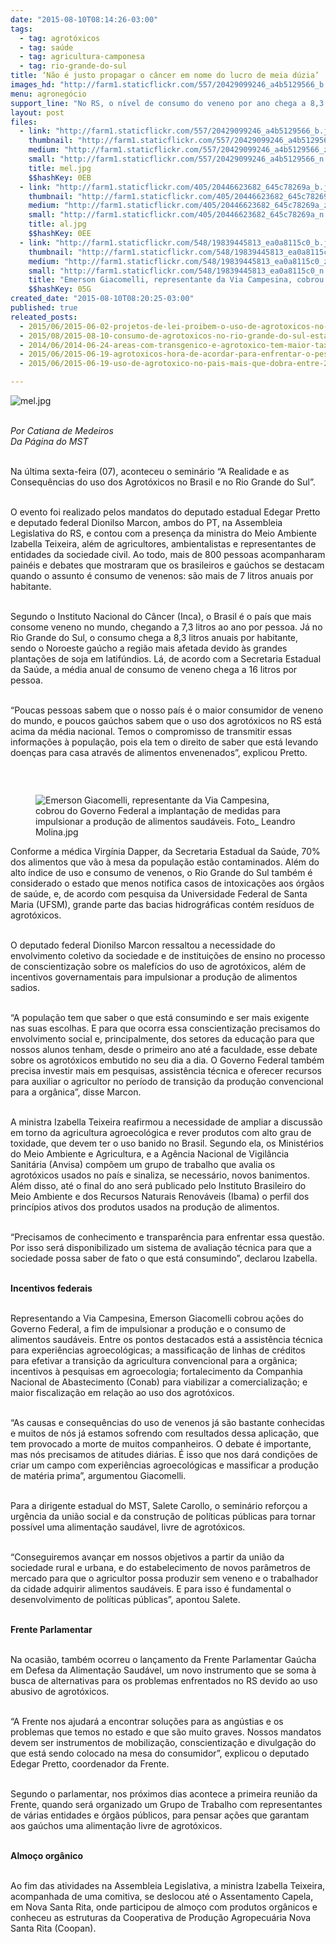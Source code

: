 ```yaml
---
date: "2015-08-10T08:14:26-03:00"
tags:
  - tag: agrotóxicos
  - tag: saúde
  - tag: agricultura-camponesa
  - tag: rio-grande-do-sul
title: ‘Não é justo propagar o câncer em nome do lucro de meia dúzia’
images_hd: "http://farm1.staticflickr.com/557/20429099246_a4b5129566_b.jpg"
menu: agronegócio
support_line: "No RS, o nível de consumo do veneno por ano chega a 8,3 litros. Na região noroeste do Estado, é ainda pior, superando os 16 litros por ano."
layout: post
files:
  - link: "http://farm1.staticflickr.com/557/20429099246_a4b5129566_b.jpg"
    thumbnail: "http://farm1.staticflickr.com/557/20429099246_a4b5129566_t.jpg"
    medium: "http://farm1.staticflickr.com/557/20429099246_a4b5129566_z.jpg"
    small: "http://farm1.staticflickr.com/557/20429099246_a4b5129566_n.jpg"
    title: mel.jpg
    $$hashKey: 0EB
  - link: "http://farm1.staticflickr.com/405/20446623682_645c78269a_b.jpg"
    thumbnail: "http://farm1.staticflickr.com/405/20446623682_645c78269a_t.jpg"
    medium: "http://farm1.staticflickr.com/405/20446623682_645c78269a_z.jpg"
    small: "http://farm1.staticflickr.com/405/20446623682_645c78269a_n.jpg"
    title: al.jpg
    $$hashKey: 0EE
  - link: "http://farm1.staticflickr.com/548/19839445813_ea0a8115c0_b.jpg"
    thumbnail: "http://farm1.staticflickr.com/548/19839445813_ea0a8115c0_t.jpg"
    medium: "http://farm1.staticflickr.com/548/19839445813_ea0a8115c0_z.jpg"
    small: "http://farm1.staticflickr.com/548/19839445813_ea0a8115c0_n.jpg"
    title: "Emerson Giacomelli, representante da Via Campesina, cobrou do Governo Federal a implantação de medidas para impulsionar a produção de alimentos saudáveis. Foto_ Leandro Molina.jpg"
    $$hashKey: 05G
created_date: "2015-08-10T08:20:25-03:00"
published: true
releated_posts:
  - 2015/06/2015-06-02-projetos-de-lei-proibem-o-uso-de-agrotoxicos-no-rio-grande-do-sul.md
  - 2015/08/2015-08-10-consumo-de-agrotoxicos-no-rio-grande-do-sul-esta-acima-da-media-nacional.md
  - 2014/06/2014-06-24-areas-com-transgenico-e-agrotoxico-tem-maior-taxa-de-cancer-aponta-relatorio.md-e
  - 2015/06/2015-06-19-agrotoxicos-hora-de-acordar-para-enfrentar-o-pesadelo.md
  - 2015/06/2015-06-19-uso-de-agrotoxico-no-pais-mais-que-dobra-entre-2000-e-2012.md

---
```

<p><img alt="mel.jpg" src="http://farm1.staticflickr.com/557/20429099246_a4b5129566_b.jpg" /></p>

<p><br />
<em>Por Catiana de Medeiros<br />
Da P&aacute;gina do MST</em></p>

<p><br />
Na &uacute;ltima sexta-feira (07), aconteceu o semin&aacute;rio &ldquo;A Realidade e as Consequ&ecirc;ncias do uso dos Agrot&oacute;xicos no Brasil e no Rio Grande do Sul&rdquo;.</p>

<p><br />
O evento foi realizado pelos mandatos do deputado estadual Edegar Pretto e deputado federal Dionilso Marcon, ambos do PT, na Assembleia Legislativa do RS, e contou com a presen&ccedil;a da ministra do Meio Ambiente Izabella Teixeira, al&eacute;m de agricultores, ambientalistas e representantes de entidades da sociedade civil. Ao todo, mais de 800 pessoas acompanharam pain&eacute;is e debates que mostraram que os brasileiros e ga&uacute;chos se destacam quando o assunto &eacute; consumo de venenos: s&atilde;o mais de 7 litros anuais por habitante.</p>

<p><br />
Segundo o Instituto Nacional do C&acirc;ncer (Inca), o Brasil &eacute; o pa&iacute;s que mais consome veneno no mundo, chegando a 7,3 litros ao ano por pessoa. J&aacute; no Rio Grande do Sul, o consumo chega a 8,3 litros anuais por habitante, sendo o Noroeste ga&uacute;cho a regi&atilde;o mais afetada devido &agrave;s grandes planta&ccedil;&otilde;es de soja em latif&uacute;ndios. L&aacute;, de acordo com a Secretaria Estadual da Sa&uacute;de, a m&eacute;dia anual de consumo de veneno chega a 16 litros por pessoa.</p>

<p><br />
&ldquo;Poucas pessoas sabem que o nosso pa&iacute;s &eacute; o maior consumidor de veneno do mundo, e poucos ga&uacute;chos sabem que o uso dos agrot&oacute;xicos no RS est&aacute; acima da m&eacute;dia nacional. Temos o compromisso de transmitir essas informa&ccedil;&otilde;es &agrave; popula&ccedil;&atilde;o, pois ela tem o direito de saber que est&aacute; levando doen&ccedil;as para casa atrav&eacute;s de alimentos envenenados&rdquo;, explicou Pretto.</p>

<p>&nbsp;</p>

<figure class="image" style="float:right"><img alt="Emerson Giacomelli, representante da Via Campesina, cobrou do Governo Federal a implantação de medidas para impulsionar a produção de alimentos saudáveis. Foto_ Leandro Molina.jpg" src="http://farm1.staticflickr.com/548/19839445813_ea0a8115c0_b.jpg" />
<figcaption></figcaption>
</figure>

<p>Conforme a m&eacute;dica Virg&iacute;nia Dapper, da Secretaria Estadual da Sa&uacute;de, 70% dos alimentos que v&atilde;o &agrave; mesa da popula&ccedil;&atilde;o est&atilde;o contaminados. Al&eacute;m do alto &iacute;ndice de uso e consumo de venenos, o Rio Grande do Sul tamb&eacute;m &eacute; considerado o estado que menos notifica casos de intoxica&ccedil;&otilde;es aos &oacute;rg&atilde;os de sa&uacute;de, e, de acordo com pesquisa da Universidade Federal de Santa Maria (UFSM), grande parte das bacias hidrogr&aacute;ficas cont&eacute;m res&iacute;duos de agrot&oacute;xicos.</p>

<p><br />
O deputado federal Dionilso Marcon ressaltou a necessidade do envolvimento coletivo da sociedade e de institui&ccedil;&otilde;es de ensino no processo de conscientiza&ccedil;&atilde;o sobre os malef&iacute;cios do uso de agrot&oacute;xicos, al&eacute;m de incentivos governamentais para impulsionar a produ&ccedil;&atilde;o de alimentos sadios.</p>

<p><br />
&ldquo;A popula&ccedil;&atilde;o tem que saber o que est&aacute; consumindo e ser mais exigente nas suas escolhas. E para que ocorra essa conscientiza&ccedil;&atilde;o precisamos do envolvimento social e, principalmente, dos setores da educa&ccedil;&atilde;o para que nossos alunos tenham, desde o primeiro ano at&eacute; a faculdade, esse debate sobre os agrot&oacute;xicos embutido no seu dia a dia. O Governo Federal tamb&eacute;m precisa investir mais em pesquisas, assist&ecirc;ncia t&eacute;cnica e oferecer recursos para auxiliar o agricultor no per&iacute;odo de transi&ccedil;&atilde;o da produ&ccedil;&atilde;o convencional para a org&acirc;nica&rdquo;, disse Marcon.</p>

<p><br />
A ministra Izabella Teixeira reafirmou a necessidade de ampliar a discuss&atilde;o em torno da agricultura agroecol&oacute;gica e rever produtos com alto grau de toxidade, que devem ter o uso banido no Brasil. Segundo ela, os Minist&eacute;rios do Meio Ambiente e Agricultura, e a Ag&ecirc;ncia Nacional de Vigil&acirc;ncia Sanit&aacute;ria (Anvisa) comp&otilde;em um grupo de trabalho que avalia os agrot&oacute;xicos usados no pa&iacute;s e sinaliza, se necess&aacute;rio, novos banimentos. Al&eacute;m disso, at&eacute; o final do ano ser&aacute; publicado pelo Instituto Brasileiro do Meio Ambiente e dos Recursos Naturais Renov&aacute;veis (Ibama) o perfil dos princ&iacute;pios ativos dos produtos usados na produ&ccedil;&atilde;o de alimentos.</p>

<p><br />
&ldquo;Precisamos de conhecimento e transpar&ecirc;ncia para enfrentar essa quest&atilde;o. Por isso ser&aacute; disponibilizado um sistema de avalia&ccedil;&atilde;o t&eacute;cnica para que a sociedade possa saber de fato o que est&aacute; consumindo&rdquo;, declarou Izabella.</p>

<p><br />
<strong>Incentivos federais</strong></p>

<p><br />
Representando a Via Campesina, Emerson Giacomelli cobrou a&ccedil;&otilde;es do Governo Federal, a fim de impulsionar a produ&ccedil;&atilde;o e o consumo de alimentos saud&aacute;veis. Entre os pontos destacados est&aacute; a assist&ecirc;ncia t&eacute;cnica para experi&ecirc;ncias agroecol&oacute;gicas; a massifica&ccedil;&atilde;o de linhas de cr&eacute;ditos para efetivar a transi&ccedil;&atilde;o da agricultura convencional para a org&acirc;nica; incentivos &agrave; pesquisas em agroecologia; fortalecimento da Companhia Nacional de Abastecimento (Conab) para viabilizar a comercializa&ccedil;&atilde;o; e maior fiscaliza&ccedil;&atilde;o em rela&ccedil;&atilde;o ao uso dos agrot&oacute;xicos.</p>

<p><br />
&ldquo;As causas e consequ&ecirc;ncias do uso de venenos j&aacute; s&atilde;o bastante conhecidas e muitos de n&oacute;s j&aacute; estamos sofrendo com resultados dessa aplica&ccedil;&atilde;o, que tem provocado a morte de muitos companheiros. O debate &eacute; importante, mas n&oacute;s precisamos de atitudes di&aacute;rias. &Eacute; isso que nos dar&aacute; condi&ccedil;&otilde;es de criar um campo com experi&ecirc;ncias agroecol&oacute;gicas e massificar a produ&ccedil;&atilde;o de mat&eacute;ria prima&rdquo;, argumentou Giacomelli.</p>

<p><br />
Para a dirigente estadual do MST, Salete Carollo, o semin&aacute;rio refor&ccedil;ou a urg&ecirc;ncia da uni&atilde;o social e da constru&ccedil;&atilde;o de pol&iacute;ticas p&uacute;blicas para tornar poss&iacute;vel uma alimenta&ccedil;&atilde;o saud&aacute;vel, livre de agrot&oacute;xicos.</p>

<p><br />
&ldquo;Conseguiremos avan&ccedil;ar em nossos objetivos a partir da uni&atilde;o da sociedade rural e urbana, e do estabelecimento de novos par&acirc;metros de mercado para que o agricultor possa produzir sem veneno e o trabalhador da cidade adquirir alimentos saud&aacute;veis. E para isso &eacute; fundamental o desenvolvimento de pol&iacute;ticas p&uacute;blicas&rdquo;, apontou Salete.</p>

<p><br />
<strong>Frente Parlamentar</strong></p>

<p><br />
Na ocasi&atilde;o, tamb&eacute;m ocorreu o lan&ccedil;amento da Frente Parlamentar Ga&uacute;cha em Defesa da Alimenta&ccedil;&atilde;o Saud&aacute;vel, um novo instrumento que se soma &agrave; busca de alternativas para os problemas enfrentados no RS devido ao uso abusivo de agrot&oacute;xicos.</p>

<p><br />
&ldquo;A Frente nos ajudar&aacute; a encontrar solu&ccedil;&otilde;es para as ang&uacute;stias e os problemas que temos no estado e que s&atilde;o muito graves. Nossos mandatos devem ser instrumentos de mobiliza&ccedil;&atilde;o, conscientiza&ccedil;&atilde;o e divulga&ccedil;&atilde;o do que est&aacute; sendo colocado na mesa do consumidor&rdquo;, explicou o deputado Edegar Pretto, coordenador da Frente.</p>

<p><br />
Segundo o parlamentar, nos pr&oacute;ximos dias acontece a primeira reuni&atilde;o da Frente, quando ser&aacute; organizado um Grupo de Trabalho com representantes de v&aacute;rias entidades e &oacute;rg&atilde;os p&uacute;blicos, para pensar a&ccedil;&otilde;es que garantam aos ga&uacute;chos uma alimenta&ccedil;&atilde;o livre de agrot&oacute;xicos.</p>

<p><br />
<strong>Almo&ccedil;o org&acirc;nico</strong></p>

<p><br />
Ao fim das atividades na Assembleia Legislativa, a ministra Izabella Teixeira, acompanhada de uma comitiva, se deslocou at&eacute; o Assentamento Capela, em Nova Santa Rita, onde participou de almo&ccedil;o com produtos org&acirc;nicos e conheceu as estruturas da Cooperativa de Produ&ccedil;&atilde;o Agropecu&aacute;ria Nova Santa Rita (Coopan).</p>
